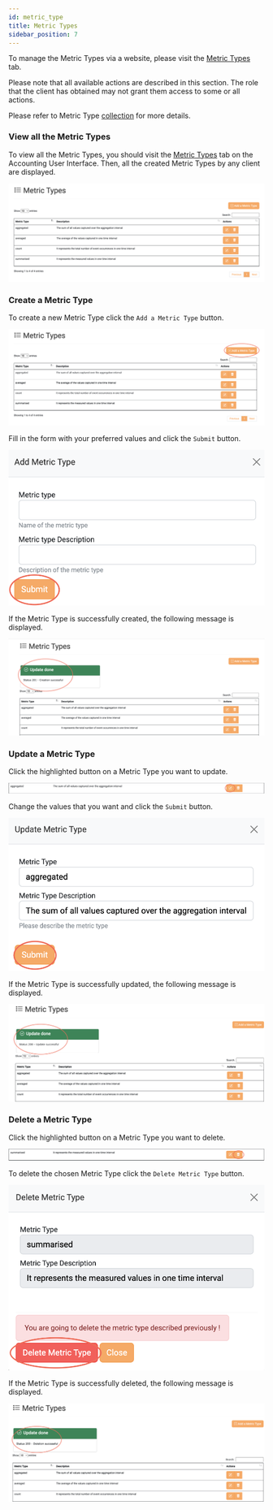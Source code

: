```yaml
---
id: metric_type
title: Metric Types
sidebar_position: 7
---
```

To manage the Metric Types via a website, please visit the <a href="https://accounting.eosc-portal.eu/metric-types">Metric Types</a> tab.

Please note that all available actions are described in this section. The role that the client has obtained may not grant them access to some or all actions.

Please refer to Metric Type [collection](/docs/api/metric_type.md) for more details.

### View all the Metric Types

To view all the Metric Types, you should visit the <a href="https://accounting.eosc-portal.eu/metric-types">Metric Types</a> tab on the Accounting User Interface.
Then, all the created Metric Types by any client are displayed.

![](assets/metric_type/metric_types.png)

### Create a Metric Type

To create a new Metric Type click the `Add a Metric Type` button.

![](assets/metric_type/create.png)

Fill in the form with your preferred values and click the `Submit` button.

![](assets/metric_type/submit.png)

If the Metric Type is successfully created, the following message is displayed.

![](assets/metric_type/create_success.png)

### Update a Metric Type

Click the highlighted button on a Metric Type you want to update.

![](assets/metric_type/update.png)

Change the values that you want and click the `Submit` button.

![](assets/metric_type/update_submit.png)

If the Metric Type is successfully updated, the following message is displayed.

![](assets/metric_type/update_success.png)

### Delete a Metric Type

Click the highlighted button on a Metric Type you want to delete.

![](assets/metric_type/delete.png)

To delete the chosen Metric Type click the `Delete Metric Type` button.

![](assets/metric_type/delete_submit.png)

If the Metric Type is successfully deleted, the following message is displayed.

![](assets/metric_type/delete_success.png)